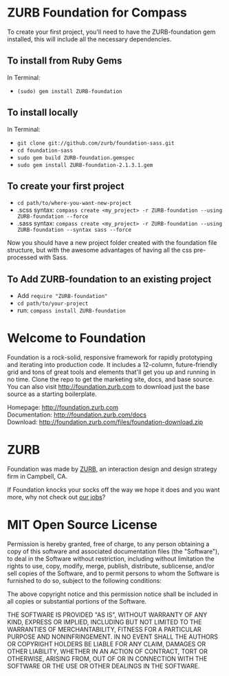 ZURB Foundation for Compass
===========================

To create your first project, you'll need to have the ZURB-foundation gem installed, this will include all the necessary dependencies.

To install from Ruby Gems   
-------------------------

In Terminal:

* `(sudo) gem install ZURB-foundation`

To install locally
------------------

In Terminal:

* `git clone git://github.com/zurb/foundation-sass.git`
* `cd foundation-sass`
* `sudo gem build ZURB-foundation.gemspec`
* `sudo gem install ZURB-foundation-2.1.3.1.gem`

To create your first project
----------------------------

* `cd path/to/where-you-want-new-project`
* .scss syntax: `compass create <my_project> -r ZURB-foundation --using ZURB-foundation --force`
* .sass syntax: `compass create <my_project> -r ZURB-foundation --using ZURB-foundation --syntax sass --force`
    
Now you should have a new project folder created with the foundation file structure, but with the awesome advantages of having all the css pre-processed with Sass.

To Add ZURB-foundation to an existing project
---------------------------------------------
* Add `require "ZURB-foundation"`
* `cd path/to/your-project`
* run: `compass install ZURB-foundation`



Welcome to Foundation
=====================

Foundation is a rock-solid, responsive framework for rapidly prototyping and iterating into production code. It includes a 12-column, future-friendly grid and tons of great tools and elements that'll get you up and running in no time. Clone the repo to get the marketing site, docs, and base source. You can also visit http://foundation.zurb.com to download just the base source as a starting boilerplate.

Homepage:      http://foundation.zurb.com  
Documentation: http://foundation.zurb.com/docs  
Download:      http://foundation.zurb.com/files/foundation-download.zip  


ZURB
====

Foundation was made by [ZURB](http://www.zurb.com), an interaction design and design strategy firm in Campbell, CA.

If Foundation knocks your socks off the way we hope it does and you want more, why not check out [our jobs](http://www.zurb.com/talent/jobs)?


MIT Open Source License
=======================

Permission is hereby granted, free of charge, to any person obtaining a copy of this software and associated documentation files (the "Software"), to deal in the Software without restriction, including without limitation the rights to use, copy, modify, merge, publish, distribute, sublicense, and/or sell copies of the Software, and to permit persons to whom the Software is furnished to do so, subject to the following conditions:

The above copyright notice and this permission notice shall be included in all copies or substantial portions of the Software.

THE SOFTWARE IS PROVIDED "AS IS", WITHOUT WARRANTY OF ANY KIND, EXPRESS OR IMPLIED, INCLUDING BUT NOT LIMITED TO THE WARRANTIES OF MERCHANTABILITY, FITNESS FOR A PARTICULAR PURPOSE AND NONINFRINGEMENT. IN NO EVENT SHALL THE AUTHORS OR COPYRIGHT HOLDERS BE LIABLE FOR ANY CLAIM, DAMAGES OR OTHER LIABILITY, WHETHER IN AN ACTION OF CONTRACT, TORT OR OTHERWISE, ARISING FROM, OUT OF OR IN CONNECTION WITH THE SOFTWARE OR THE USE OR OTHER DEALINGS IN THE SOFTWARE.